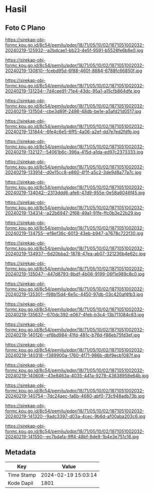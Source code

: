 # Hasil

## Foto C Plano

https://sirekap-obj-formc.kpu.go.id/8c54/pemilu/pdpr/18/71/05/10/02/1871051002032-20240219-125932--a2bdcae1-bb23-4e5f-9591-b5528fe6b8e0.jpg

https://sirekap-obj-formc.kpu.go.id/8c54/pemilu/pdpr/18/71/05/10/02/1871051002032-20240219-130810--fcebd95d-6f88-460f-8684-6788fc66850f.jpg

https://sirekap-obj-formc.kpu.go.id/8c54/pemilu/pdpr/18/71/05/10/02/1871051002032-20240219-131234--7d4cee91-71e4-43dc-95a1-a15cfb864dfe.jpg

https://sirekap-obj-formc.kpu.go.id/8c54/pemilu/pdpr/18/71/05/10/02/1871051002032-20240219-131504--cbe3d89f-2498-48db-be1e-a5afd21d0517.jpg

https://sirekap-obj-formc.kpu.go.id/8c54/pemilu/pdpr/18/71/05/10/02/1871051002032-20240219-131844--6fe4c6e5-6ff5-4a06-a2ef-dd7e7ed2fdfb.jpg

https://sirekap-obj-formc.kpu.go.id/8c54/pemilu/pdpr/18/71/05/10/02/1871051002032-20240219-132127--54061b6c-396a-415d-a1da-ed97c2373333.jpg

https://sirekap-obj-formc.kpu.go.id/8c54/pemilu/pdpr/18/71/05/10/02/1871051002032-20240219-133914--d0e15cc8-e860-4f1f-a5c2-3de9d8a77a7c.jpg

https://sirekap-obj-formc.kpu.go.id/8c54/pemilu/pdpr/18/71/05/10/02/1871051002032-20240219-134042--2313ddd6-afe6-47d9-955e-0e58a6046f45.jpg

https://sirekap-obj-formc.kpu.go.id/8c54/pemilu/pdpr/18/71/05/10/02/1871051002032-20240219-134314--a22b6947-2f68-49a1-91fe-ffc0b3e22b29.jpg

https://sirekap-obj-formc.kpu.go.id/8c54/pemilu/pdpr/18/71/05/10/02/1871051002032-20240219-134755--ef8ef36c-6013-43eb-b947-a7678c722f30.jpg

https://sirekap-obj-formc.kpu.go.id/8c54/pemilu/pdpr/18/71/05/10/02/1871051002032-20240219-134937--6d20bba2-1878-47ea-ab07-321236b4e62c.jpg

https://sirekap-obj-formc.kpu.go.id/8c54/pemilu/pdpr/18/71/05/10/02/1871051002032-20240219-135047--447d8793-8bdf-4b06-9199-06f1e989c8c0.jpg

https://sirekap-obj-formc.kpu.go.id/8c54/pemilu/pdpr/18/71/05/10/02/1871051002032-20240219-135301--f98b15d4-6e5c-4450-97db-03c420af4fb3.jpg

https://sirekap-obj-formc.kpu.go.id/8c54/pemilu/pdpr/18/71/05/10/02/1871051002032-20240219-135637--670dc392-e067-4feb-b3c4-13b711084c63.jpg

https://sirekap-obj-formc.kpu.go.id/8c54/pemilu/pdpr/18/71/05/10/02/1871051002032-20240219-140126--ef6bd984-41fd-481c-b76d-f86eb75fd3ef.jpg

https://sirekap-obj-formc.kpu.go.id/8c54/pemilu/pdpr/18/71/05/10/02/1871051002032-20240219-140318--f389900a-1760-4f71-986b-dbf9ecb1087f.jpg

https://sirekap-obj-formc.kpu.go.id/8c54/pemilu/pdpr/18/71/05/10/02/1871051002032-20240219-140608--43e8463a-4035-441a-9278-43638958e64b.jpg

https://sirekap-obj-formc.kpu.go.id/8c54/pemilu/pdpr/18/71/05/10/02/1871051002032-20240219-140754--7dc24aec-fa6b-4680-abf0-73c948adb73b.jpg

https://sirekap-obj-formc.kpu.go.id/8c54/pemilu/pdpr/18/71/05/10/02/1871051002032-20240219-141320--9adc3397-d03a-4cec-9b6d-af00aba203c6.jpg

https://sirekap-obj-formc.kpu.go.id/8c54/pemilu/pdpr/18/71/05/10/02/1871051002032-20240219-141550--ec7bdafa-9ff4-48bf-8de8-1b4e3e751c16.jpg


## Metadata

| Key        | Value               |
| ---------- | ------------------- |
| Time Stamp | 2024-02-19 15:03:14 |
| Kode Dapil | 1801                |



